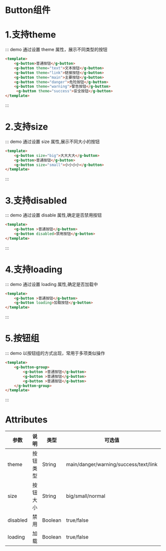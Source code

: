 # Button组件

 # 1.支持theme


::: demo 通过设置 theme 属性，展示不同类型的按钮
```html
<template>
    <g-button>普通按钮</g-button>
    <g-button theme="text">文本按钮</g-button>
    <g-button theme="link">链接按钮</g-button>
    <g-button theme="main">主要按钮</g-button>
    <g-button theme="danger">危险按钮</g-button>
    <g-button theme="warning">警告按钮</g-button>
     <g-button theme="success">安全按钮</g-button>
</template>
``` 
:::

# 2.支持size

::: demo 通过设置 size 属性,展示不同大小的按钮
```html
<template>
    <g-button size="big">大大大大</g-button>
    <g-button>普通按钮</g-button>
    <g-button size="small">小小小小</g-button>
</template>
``` 
:::


# 3.支持disabled
::: demo 通过设置 disable 属性,确定是否禁用按钮
```html
<template>
    <g-button >普通按钮</g-button>
    <g-button disabled>禁用按钮</g-button>
</template>
``` 
:::

# 4.支持loading

::: demo 通过设置 loading 属性,确定是否加载中
```html
<template>
    <g-button >普通按钮</g-button>
    <g-button loading>加载按钮</g-button>
</template>
``` 
:::

# 5.按钮组

::: demo 以按钮组的方式出现，常用于多项类似操作
```html
<template>
    <g-button-group>
        <g-button >普通按钮</g-button>
        <g-button >普通按钮</g-button>
        <g-button >普通按钮</g-button>
    </g-button-group>
</template>
``` 
:::

<style>
table th:first-of-type {
    width: 10%;
}
table th:nth-of-type(2) {
    width: 40%;
}
table th:nth-of-type(3) {
    width: 10%;
}
table th:nth-of-type(4) {
    width: 20%;
}
table th:nth-of-type(5) {
    width: 20%;
}
</style>

# Attributes
| 参数     | 说明     | 类型    | 可选值                                | 默认值 |
| -------- | -------- | ------- | ------------------------------------- | ------ |
| theme    | 按钮类型 | String  | main/danger/warning/success/text/link |         |
| size     | 按钮大小 | String  | big/small/normal                      | normal  |
| disabled | 禁用     | Boolean | true/false                            | false   |
| loading  | 加载     | Boolean | true/false                            | false   |